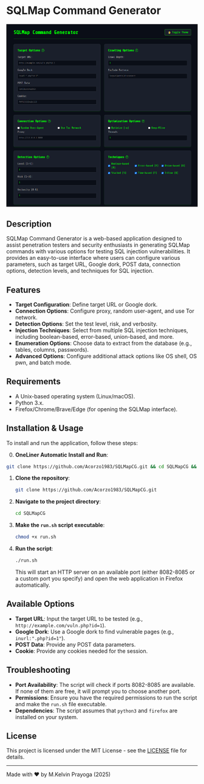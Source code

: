 # SQLMap Command Generator
<img alt="SQLMap Command Generator" src="image_sqlmapcg.png"> </img>

## Description

SQLMap Command Generator is a web-based application designed to assist penetration testers and security enthusiasts in generating SQLMap commands with various options for testing SQL injection vulnerabilities. It provides an easy-to-use interface where users can configure various parameters, such as target URL, Google dork, POST data, connection options, detection levels, and techniques for SQL injection.

## Features

- **Target Configuration**: Define target URL or Google dork.
- **Connection Options**: Configure proxy, random user-agent, and use Tor network.
- **Detection Options**: Set the test level, risk, and verbosity.
- **Injection Techniques**: Select from multiple SQL injection techniques, including boolean-based, error-based, union-based, and more.
- **Enumeration Options**: Choose data to extract from the database (e.g., tables, columns, passwords).
- **Advanced Options**: Configure additional attack options like OS shell, OS pwn, and batch mode.

## Requirements

- A Unix-based operating system (Linux/macOS).
- Python 3.x.
- Firefox/Chrome/Brave/Edge (for opening the SQLMap interface).

## Installation & Usage

To install and run the application, follow these steps:

0. **OneLiner Automatic Install and Run**:

```bash
git clone https://github.com/Acorzo1983/SQLMapCG.git && cd SQLMapCG && chmod +x run.sh && ./run.sh
```

1. **Clone the repository**:

   ```bash
   git clone https://github.com/Acorzo1983/SQLMapCG.git
   ```

2. **Navigate to the project directory**:

   ```bash
   cd SQLMapCG
   ```

3. **Make the `run.sh` script executable**:

   ```bash
   chmod +x run.sh
   ```

4. **Run the script**:

   ```bash
   ./run.sh
   ```

   This will start an HTTP server on an available port (either 8082-8085 or a custom port you specify) and open the web application in Firefox automatically.

## Available Options

- **Target URL**: Input the target URL to be tested (e.g., `http://example.com/vuln.php?id=1`).
- **Google Dork**: Use a Google dork to find vulnerable pages (e.g., `inurl:".php?id=1"`).
- **POST Data**: Provide any POST data parameters.
- **Cookie**: Provide any cookies needed for the session.

## Troubleshooting

- **Port Availability**: The script will check if ports 8082-8085 are available. If none of them are free, it will prompt you to choose another port.
- **Permissions**: Ensure you have the required permissions to run the script and make the `run.sh` file executable.
- **Dependencies**: The script assumes that `python3` and `firefox` are installed on your system.

## License

This project is licensed under the MIT License - see the [LICENSE](LICENSE) file for details.

---

Made with ❤️ by M.Kelvin Prayoga (2025)
